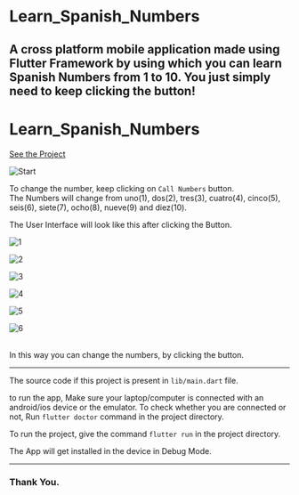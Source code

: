 # Learn_Spanish_Numbers

A cross platform mobile application made using Flutter Framework by using which you can learn Spanish Numbers from 1 to 10. You just simply need to keep clicking the button!
---

# Learn_Spanish_Numbers

[See the Project](https://github.com/IamVaibhavsar/Learn_Spanish_Numbers "Learn Spanish Numbers")

![Start](https://github.com/IamVaibhavsar/Learn_Spanish_Numbers/blob/master/spanish_numbers_stateful/images/SpanishNumbers.png "Start")


To change the number, keep clicking on `Call Numbers` button.<br>
The Numbers will change from uno(1), dos(2), tres(3), cuatro(4), cinco(5), seis(6), siete(7), ocho(8), nueve(9) and diez(10). <br>

The User Interface will look like this after clicking the Button.<br>

![1](https://github.com/IamVaibhavsar/Learn_Spanish_Numbers/blob/master/spanish_numbers_stateful/images/1.png "1")

![2](https://github.com/IamVaibhavsar/Learn_Spanish_Numbers/blob/master/spanish_numbers_stateful/images/2.png "2")

![3](https://github.com/IamVaibhavsar/Learn_Spanish_Numbers/blob/master/spanish_numbers_stateful/images/3.png "3")

![4](https://github.com/IamVaibhavsar/Learn_Spanish_Numbers/blob/master/spanish_numbers_stateful/images/4.png "4")

![5](https://github.com/IamVaibhavsar/Learn_Spanish_Numbers/blob/master/spanish_numbers_stateful/images/5.png "5")

![6](https://github.com/IamVaibhavsar/Learn_Spanish_Numbers/blob/master/spanish_numbers_stateful/images/6.png "6")

<br>
In this way you can change the numbers, by clicking the button.<br>

---

The source code if this project is present in `lib/main.dart` file.<br>

to run the app, Make sure your laptop/computer is connected with an android/ios device or the emulator.
To check whether you are connected or not, Run  `flutter doctor` command in the project directory.<br>

To run the project, give the command `flutter run` in the project directory.<br>

The App will get installed in the device in Debug Mode.

---

### Thank You.
